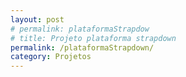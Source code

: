 ```yaml
---
layout: post
# permalink: plataformaStrapdow
# title: Projeto plataforma strapdown
permalink: /plataformaStrapdown/
category: Projetos
---
```

